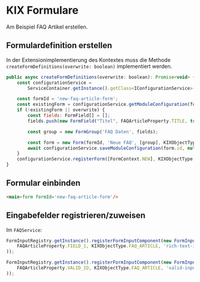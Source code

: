 # KIX Formulare

Am Beispiel FAQ Artikel erstellen.

## Formulardefinition erstellen

In der Extensionimplementierung des Kontextes muss die Methode ` createFormDefinitions(overwrite: boolean)` implementiert werden.

```javascript
public async createFormDefinitions(overwrite: boolean): Promise<void> {
    const configurationService =
        ServiceContainer.getInstance().getClass<IConfigurationService>("IConfigurationService");

    const formId = 'new-faq-article-form';
    const existingForm = configurationService.getModuleConfiguration(formId, null);
    if (!existingForm || overwrite) {
        const fields: FormField[] = [];
        fields.push(new FormField("Titel", FAQArticleProperty.TITLE, true, "Titel"));

        const group = new FormGroup('FAQ Daten', fields);

        const form = new Form(formId, 'Neue FAQ', [group], KIXObjectType.FAQ_ARTICLE);
        await configurationService.saveModuleConfiguration(form.id, null, form);
    }
    configurationService.registerForm([FormContext.NEW], KIXObjectType.FAQ_ARTICLE, formId);
}
```

## Formular einbinden

```html
<main-form formId='new-faq-article-form'/>
```

## Eingabefelder registrieren/zuweisen
Im `FAQService`:

```javascript
FormInputRegistry.getInstance().registerFormInputComponent(new FormInputComponentDefinition(
    FAQArticleProperty.FIELD_1, KIXObjectType.FAQ_ARTICLE, 'rich-text-input', 'Symptom'
));

FormInputRegistry.getInstance().registerFormInputComponent(new FormInputComponentDefinition(
    FAQArticleProperty.VALID_ID, KIXObjectType.FAQ_ARTICLE, 'valid-input', 'Gültigkeit'
));
```
